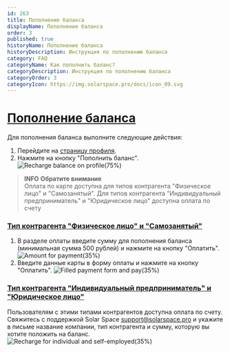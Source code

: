 ```yaml
---
id: 263
title: Пополнение баланса
displayName: Пополнение баланса
order: 3
published: true
historyName: Пополнение баланса
historyDescription: Инструкция по пополнению баланса
category: FAQ
categoryName: Как пополнить баланс?
categoryDescription: Инструкция по пополнению баланса
categoryOrder: 3
categoryIcon: https://img.solarspace.pro/docs/icon_09.svg
---
```


# [Пополнение баланса](recharge-balance)

Для пополнения баланса выполните следующие действия:
1. Перейдите на [страницу профиля]([262]).
2. Нажмите на кнопку "Пополнить баланс".
![Recharge balance on profile(75%)](https://img.solarspace.pro/docs/recharge-balance-on-profile.jpg "Пополнение баланса на странице профиля")  

> **INFO**
> **Обратите внимание**  
> Оплата по карте доступна для типов контрагента "Физическое лицо" и "Самозанятый". Для типов контрагента "Индивидуальный предприниматель" и "Юридическое лицо" доступна оплата по счету

### [Тип контрагента "Физическое лицо" и "Самозанятый"](individual-and-self-employed)

1. В разделе оплаты введите сумму для пополнения баланса (минимальная сумма 500 рублей) и нажмите на кнопку "Оплатить".
![Amount for payment(35%)](https://img.solarspace.pro/docs/amount-for-payment.jpg "Сумма к оплате")  
2. Введите данные карты в форму оплаты и нажмите на кнопку "Оплатить".
![Filled payment form and pay(35%)](https://img.solarspace.pro/docs/filled-payment-form-and-pay.jpg "Заполнение формы оплаты")  

### [Тип контрагента "Индивидуальный предприниматель" и "Юридическое лицо"](individual-and-self-employed)

Пользователям с этими типами контрагентов доступна оплата по счету.  
Свяжитесь с поддержкой Solar Space support@solarspace.pro и укажите в письме название компании, тип контрагента и сумму, которую вы хотите положить на баланс.
![Recharge for individual and self-employed(35%)](https://img.solarspace.pro/docs/recharge-for-individual-and-self-employed.jpg "Оплата по счету для ИП и Юр.лиц")  

